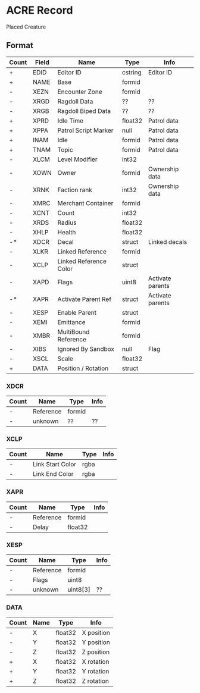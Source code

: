 ACRE Record
===========

Placed Creature

## Format

Count | Field | Name | Type | Info
------|-------|------|------|-----
+ | EDID | Editor ID | cstring | Editor ID
+ | NAME | Base | formid | 
- | XEZN | Encounter Zone | formid |
- | XRGD | Ragdoll Data | ?? | ??
- | XRGB | Ragdoll Biped Data | ?? | ??
+ | XPRD | Idle Time | float32 | Patrol data
+ | XPPA | Patrol Script Marker | null | Patrol data
+ | INAM | Idle | formid | Patrol data
+ | TNAM | Topic | formid | Patrol data
- | XLCM | Level Modifier | int32 | 
- | XOWN | Owner | formid | Ownership data
- | XRNK | Faction rank | int32 | Ownership data
- | XMRC | Merchant Container | formid |
- | XCNT | Count | int32 |
- | XRDS | Radius | float32 |
- | XHLP | Health | float32 |
-* | XDCR | Decal | struct | Linked decals
- | XLKR | Linked Reference | formid | 
- | XCLP | Linked Reference Color | struct |
- | XAPD | Flags | uint8 | Activate parents
-* | XAPR | Activate Parent Ref | struct | Activate parents
- | XESP | Enable Parent | struct |
- | XEMI | Emittance | formid |
- | XMBR | MultiBound Reference | formid |
- | XIBS | Ignored By Sandbox | null | Flag
- | XSCL | Scale | float32 |
+ | DATA | Position / Rotation | struct |

### XDCR

Count | Name | Type | Info
------|------|------|-----
- | Reference | formid | 
- | unknown | ?? | ??

### XCLP

Count | Name | Type | Info
------|------|------|-----
- | Link Start Color | rgba | 
- | Link End Color | rgba |

### XAPR

Count | Name | Type | Info
------|------|------|-----
- | Reference | formid | 
- | Delay | float32 |

### XESP

Count | Name | Type | Info
------|------|------|-----
- | Reference | formid | 
- | Flags | uint8 |
- | unknown | uint8[3] | ??

### DATA

Count | Name | Type | Info
------|------|------|-----
- | X | float32 | X position
- | Y | float32 | Y position
- | Z | float32 | Z position
+ | X | float32 | X rotation
+ | Y | float32 | Y rotation
+ | Z | float32 | Z rotation
